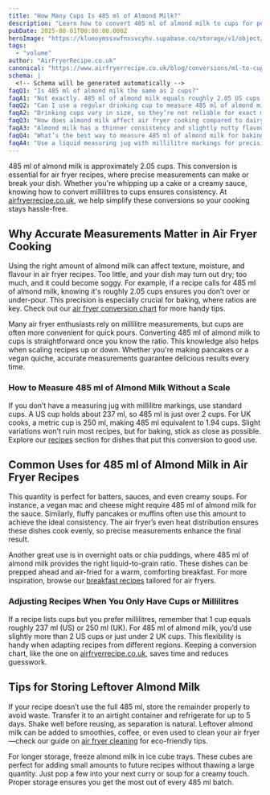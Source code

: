 ```yaml
---
title: "How Many Cups Is 485 ml of Almond Milk?"
description: "Learn how to convert 485 ml of almond milk to cups for perfect air fryer recipes every time. Get precise measurements in seconds!"
pubDate: 2025-08-01T00:00:00.000Z
heroImage: "https://klueoymssxwfnxsvcyhv.supabase.co/storage/v1/object/public/Shmucket/how-many-cups-is-485-ml-of-almond-milk.webp"
tags:
  - "volume"
author: "AirFryerRecipe.co.uk"
canonical: "https://www.airfryerrecipe.co.uk/blog/conversions/ml-to-cups/how-many-cups-is-485-ml-of-almond-milk"
schema: |
  <!-- Schema will be generated automatically -->
faqQ1: "Is 485 ml of almond milk the same as 2 cups?"
faqA1: "Not exactly. 485 ml of almond milk equals roughly 2.05 US cups or 1.94 UK cups. The slight difference matters in baking, where precision ensures the right texture. For most cooking, however, rounding to 2 cups works fine."
faqQ2: "Can I use a regular drinking cup to measure 485 ml of almond milk?"
faqA2: "Drinking cups vary in size, so they’re not reliable for exact measurements. A standard US measuring cup holds 237 ml, while a UK metric cup is 250 ml. For accuracy, use a proper measuring jug or scale."
faqQ3: "How does almond milk affect air fryer cooking compared to dairy milk?"
faqA3: "Almond milk has a thinner consistency and slightly nutty flavour, but it works well in most air fryer recipes. It may brown faster due to its sugar content, so adjust cooking times slightly. It’s also a great vegan alternative."
faqQ4: "What’s the best way to measure 485 ml of almond milk for baking?"
faqA4: "Use a liquid measuring jug with millilitre markings for precision. If using cups, fill just over 2 US cups or just under 2 UK cups. Level off the top with a straight edge for the most accurate result."
---
```

<p>485 ml of almond milk is approximately 2.05 cups. This conversion is essential for air fryer recipes, where precise measurements can make or break your dish. Whether you're whipping up a cake or a creamy sauce, knowing how to convert millilitres to cups ensures consistency. At <a href=https://www.airfryerrecipe.co.uk>airfryerrecipe.co.uk</a>, we help simplify these conversions so your cooking stays hassle-free.</p>  

<h2>Why Accurate Measurements Matter in Air Fryer Cooking</h2>  
<p>Using the right amount of almond milk can affect texture, moisture, and flavour in air fryer recipes. Too little, and your dish may turn out dry; too much, and it could become soggy. For example, if a recipe calls for 485 ml of almond milk, knowing it's roughly 2.05 cups ensures you don’t over or under-pour. This precision is especially crucial for baking, where ratios are key. Check out our <a href=https://www.airfryerrecipe.co.uk/air-fryer-conversion-chart>air fryer conversion chart</a> for more handy tips.</p>  

<p>Many air fryer enthusiasts rely on millilitre measurements, but cups are often more convenient for quick pours. Converting 485 ml of almond milk to cups is straightforward once you know the ratio. This knowledge also helps when scaling recipes up or down. Whether you're making pancakes or a vegan quiche, accurate measurements guarantee delicious results every time.</p>  

<h3>How to Measure 485 ml of Almond Milk Without a Scale</h3>  
<p>If you don’t have a measuring jug with millilitre markings, use standard cups. A US cup holds about 237 ml, so 485 ml is just over 2 cups. For UK cooks, a metric cup is 250 ml, making 485 ml equivalent to 1.94 cups. Slight variations won’t ruin most recipes, but for baking, stick as close as possible. Explore our <a href=https://www.airfryerrecipe.co.uk/recipes>recipes</a> section for dishes that put this conversion to good use.</p>  

<h2>Common Uses for 485 ml of Almond Milk in Air Fryer Recipes</h2>  
<p>This quantity is perfect for batters, sauces, and even creamy soups. For instance, a vegan mac and cheese might require 485 ml of almond milk for the sauce. Similarly, fluffy pancakes or muffins often use this amount to achieve the ideal consistency. The air fryer’s even heat distribution ensures these dishes cook evenly, so precise measurements enhance the final result.</p>  

<p>Another great use is in overnight oats or chia puddings, where 485 ml of almond milk provides the right liquid-to-grain ratio. These dishes can be prepped ahead and air-fried for a warm, comforting breakfast. For more inspiration, browse our <a href=https://www.airfryerrecipe.co.uk/recipe-category/breakfast>breakfast recipes</a> tailored for air fryers.</p>  

<h3>Adjusting Recipes When You Only Have Cups or Millilitres</h3>  
<p>If a recipe lists cups but you prefer millilitres, remember that 1 cup equals roughly 237 ml (US) or 250 ml (UK). For 485 ml of almond milk, you’d use slightly more than 2 US cups or just under 2 UK cups. This flexibility is handy when adapting recipes from different regions. Keeping a conversion chart, like the one on <a href=https://www.airfryerrecipe.co.uk>airfryerrecipe.co.uk</a>, saves time and reduces guesswork.</p>  

<h2>Tips for Storing Leftover Almond Milk</h2>  
<p>If your recipe doesn’t use the full 485 ml, store the remainder properly to avoid waste. Transfer it to an airtight container and refrigerate for up to 5 days. Shake well before reusing, as separation is natural. Leftover almond milk can be added to smoothies, coffee, or even used to clean your air fryer—check our guide on <a href=https://www.airfryerrecipe.co.uk/air-fryer-cleaner>air fryer cleaning</a> for eco-friendly tips.</p>  

<p>For longer storage, freeze almond milk in ice cube trays. These cubes are perfect for adding small amounts to future recipes without thawing a large quantity. Just pop a few into your next curry or soup for a creamy touch. Proper storage ensures you get the most out of every 485 ml batch.</p>
